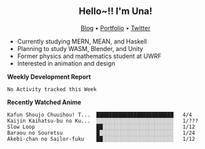 <h2 align="center">
  Hello~!! I'm Una!
</h2>

<p align="center">
  <a href="https://anarchy.website/">Blog</a> &bull;
  <a href="https://una-ada.github.io/">Portfolio</a> &bull;
  <a href="https://twitter.com/unaxiii">Twitter</a>
</p>

- Currently studying MERN, MEAN, and Haskell
- Planning to study WASM, Blender, and Unity
- Former physics and mathematics student at UWRF
- Interested in animation and design

**Weekly Development Report**

<!--START_SECTION:waka-->
```text
No Activity tracked this Week
```
<!--END_SECTION:waka-->

**Recently Watched Anime**

<!-- RECENT-ANIME:START -->

    Kafun Shoujo Chuuihou! T...  █████████████████████████   4/4
    Kaijin Kaihatsu-bu no Ku...  ░░░░░░░░░░░░░░░░░░░░░░░░░   1/???
    Slow Loop                    ██░░░░░░░░░░░░░░░░░░░░░░░   1/12
    Baraou no Souretsu           █░░░░░░░░░░░░░░░░░░░░░░░░   1/24
    Akebi-chan no Sailor-fuku    ██░░░░░░░░░░░░░░░░░░░░░░░   1/12
<!-- RECENT-ANIME:END -->
